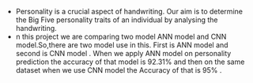 <ul>
<li>Personality is a crucial aspect of handwriting. Our aim is to determine the Big Five personality traits of an individual by analysing the handwriting.</li>
<li>n this project we are comparing two model ANN model and CNN    model.So,there are two model use in this. First is ANN model and second is CNN model . When we apply ANN model on personality prediction the accuracy of that model is 92.31% and then on the same dataset when we use CNN model the Accuracy of that is 95% .</li>
</ul>
